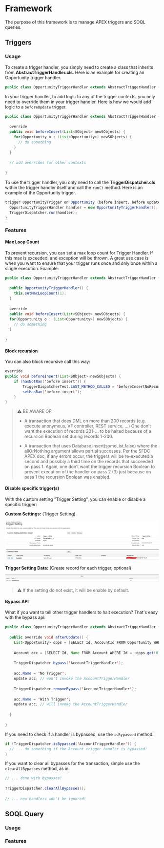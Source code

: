 # Framework

The purpose of this framework is to manage APEX triggers and SOQL queries.

## Triggers
### Usage

To create a trigger handler, you simply need to create a class that inherits from **AbstractTriggerHandler.cls**. Here is an example for creating an Opportunity trigger handler.

```java
public class OpportunityTriggerHandler extends AbstractTriggerHandler {
```

In your trigger handler, to add logic to any of the trigger contexts, you only need to override them in your trigger handler. Here is how we would add logic to a `beforeUpdate` trigger.

```java
public class OpportunityTriggerHandler extends AbstractTriggerHandler {
  
  override
  public void beforeInsert(List<SObject> newSObjects) {
    for(Opportunity o : (List<Opportunity>) newSObjects) {
      // do something
    }  
  }

  // add overrides for other contexts

}
```
To use the trigger handler, you only need to call the **TriggerDispatcher.cls** within the trigger handler itself and call the `run()` method. Here is an example of the Opportunity trigger.

```java
trigger OpportunityTrigger on Opportunity (before insert, before update) {
  OpportunityTriggerHandler handler = new OpportunityTriggerHandler();
  TriggerDispatcher.run(handler);
}
```

### Features

#### Max Loop Count

To prevent recursion, you can set a max loop count for Trigger Handler. If this max is exceeded, and exception will be thrown. A great use case is when you want to ensure that your trigger runs once and only once within a single execution. Example:

```java
public class OpportunityTriggerHandler extends AbstractTriggerHandler {

  public OpportunityTriggerHandler() {
    this.setMaxLoopCount(1);
  }
  
  override
  public void beforeInsert(List<SObject> newSObjects) {
  for(Opportunity o : (List<Opportunity>) newSObjects) {
    // do something
  }

}
```

#### Block recursion

You can also block recursive call this way:

```java
override
public void beforeInsert(List<SObject> newSObjects) {
    if (hasNotRan('before insert')) {
        TriggerDispatcherTest.LAST_METHOD_CALLED = 'beforeInsertNoRecursionTestHandler';
        setHasRan('before insert');
    }
}
```

> :warning: BE AWARE OF:
> - A transaction that does DML on more than 200 records (e.g. execute anonymous, VF controller, REST service, …)
>   One don’t want the execution of records 201-… to be halted because of a recursion Boolean set during records 1-200.
> 
> - A transaction that uses Database.insert(someList,false) where the allOrNothing argument allows partial successes.
>   Per the SFDC APEX doc, if any errors occur, the triggers will be re-executed a second and possibly a third time on the records that succeeded on pass 1.
>   Again, one don’t want the trigger recursion Boolean to prevent execution of the handler on pass 2 (3) just because on pass 1 the recursion Boolean was enabled.


#### Disable specific trigger(s)

With the custom setting "Trigger Setting", you can enable or disable a specific trigger:

**Custom Settings:** (Trigger Setting)

<img src="docs/settings.png"/>

**Trigger Setting Data:** (Create record for each trigger, optional)

<img src="docs/settings2.png"/>

> :warning: If the setting do not exist, it will be enable by default.

#### Bypass API

What if you want to tell other trigger handlers to halt execution? That's easy with the bypass api:

```java
public class OpportunityTriggerHandler extends AbstractTriggerHandler {
  
  public override void afterUpdate() {
    List<Opportunity> opps = [SELECT Id, AccountId FROM Opportunity WHERE Id IN :Trigger.newMap.keySet()];
    
    Account acc = [SELECT Id, Name FROM Account WHERE Id = :opps.get(0).AccountId];

    TriggerDispatcher.bypass('AccountTriggerHandler');

    acc.Name = 'No Trigger';
    update acc; // won't invoke the AccountTriggerHandler

    TriggerDispatcher.removeBypass('AccountTriggerHandler');

    acc.Name = 'With Trigger';
    update acc; // will invoke the AccountTriggerHandler

  }

}
```

If you need to check if a handler is bypassed, use the `isBypassed` method:

```java
if (TriggerDispatcher.isBypassed('AccountTriggerHandler')) {
  // ... do something if the Account trigger handler is bypassed!
}
```

If you want to clear all bypasses for the transaction, simple use the `clearAllBypasses` method, as in:

```java
// ... done with bypasses!

TriggerDispatcher.clearAllBypasses();

// ... now handlers won't be ignored!
```

## SOQL Query
### Usage

### Features
